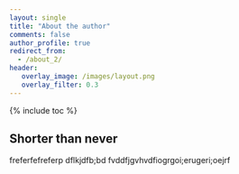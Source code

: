 ```yaml
---
layout: single
title: "About the author"
comments: false
author_profile: true
redirect_from: 
  - /about_2/
header:
   overlay_image: /images/layout.png
   overlay_filter: 0.3
---
```

{% include toc %}

## Shorter than never
freferfefreferp
dflkjdfb;bd
fvddfjgvhvdfiogrgoi;erugeri;oejrf
